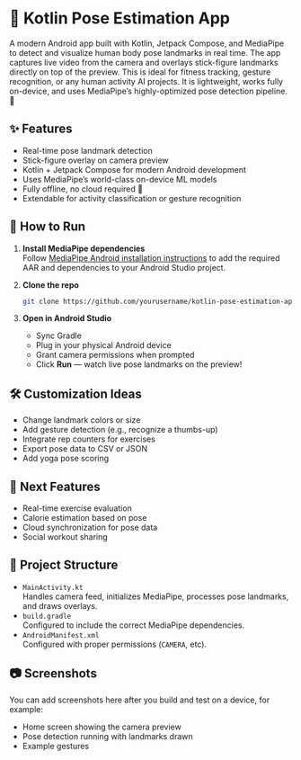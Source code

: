 
# 🕺 Kotlin Pose Estimation App

A modern Android app built with Kotlin, Jetpack Compose, and MediaPipe to detect and visualize human body pose landmarks in real time. The app captures live video from the camera and overlays stick-figure landmarks directly on top of the preview. This is ideal for fitness tracking, gesture recognition, or any human activity AI projects. It is lightweight, works fully on-device, and uses MediaPipe’s highly-optimized pose detection pipeline. 🚀  

## ✨ Features

- Real-time pose landmark detection  
- Stick-figure overlay on camera preview  
- Kotlin + Jetpack Compose for modern Android development  
- Uses MediaPipe’s world-class on-device ML models  
- Fully offline, no cloud required 🤖  
- Extendable for activity classification or gesture recognition  

## 🚀 How to Run

1. **Install MediaPipe dependencies**  
   Follow [MediaPipe Android installation instructions](https://google.github.io/mediapipe/getting_started/android.html) to add the required AAR and dependencies to your Android Studio project.

2. **Clone the repo**  
   ```bash
   git clone https://github.com/yourusername/kotlin-pose-estimation-app.git
   ```
3. **Open in Android Studio**  
   - Sync Gradle  
   - Plug in your physical Android device  
   - Grant camera permissions when prompted  
   - Click **Run** — watch live pose landmarks on the preview!  

## 🛠 Customization Ideas

- Change landmark colors or size  
- Add gesture detection (e.g., recognize a thumbs-up)  
- Integrate rep counters for exercises  
- Export pose data to CSV or JSON  
- Add yoga pose scoring  

## 🌟 Next Features

- Real-time exercise evaluation  
- Calorie estimation based on pose  
- Cloud synchronization for pose data  
- Social workout sharing  

## 🧩 Project Structure

- `MainActivity.kt`  
   Handles camera feed, initializes MediaPipe, processes pose landmarks, and draws overlays.  
- `build.gradle`  
   Configured to include the correct MediaPipe dependencies.  
- `AndroidManifest.xml`  
   Configured with proper permissions (`CAMERA`, etc).  

## 📷 Screenshots

You can add screenshots here after you build and test on a device, for example:  
- Home screen showing the camera preview  
- Pose detection running with landmarks drawn  
- Example gestures  
